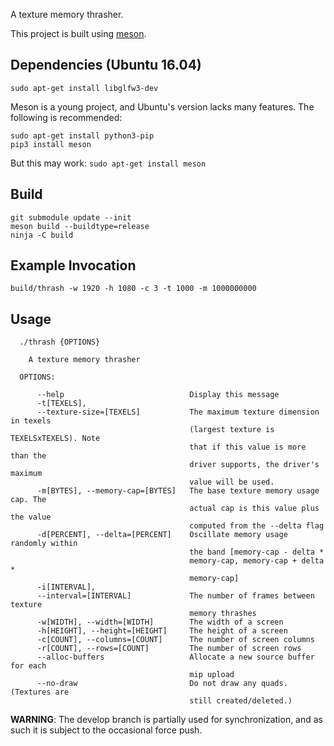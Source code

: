 A texture memory thrasher.

This project is built using [meson](http://mesonbuild.com).

Dependencies (Ubuntu 16.04)
-
```
sudo apt-get install libglfw3-dev
```

Meson is a young project, and Ubuntu's version lacks many features. The
following is recommended:
```
sudo apt-get install python3-pip
pip3 install meson
```

But this may work: `sudo apt-get install meson`

Build
-
```
git submodule update --init
meson build --buildtype=release
ninja -C build
```

Example Invocation
-
```
build/thrash -w 1920 -h 1080 -c 3 -t 1000 -m 1000000000
```

Usage
-

```
  ./thrash {OPTIONS}

    A texture memory thrasher

  OPTIONS:

      --help                            Display this message
      -t[TEXELS],
      --texture-size=[TEXELS]           The maximum texture dimension in texels
                                        (largest texture is TEXELSxTEXELS). Note
                                        that if this value is more than the
                                        driver supports, the driver's maximum
                                        value will be used.
      -m[BYTES], --memory-cap=[BYTES]   The base texture memory usage cap. The
                                        actual cap is this value plus the value
                                        computed from the --delta flag
      -d[PERCENT], --delta=[PERCENT]    Oscillate memory usage randomly within
                                        the band [memory-cap - delta *
                                        memory-cap, memory-cap + delta *
                                        memory-cap]
      -i[INTERVAL],
      --interval=[INTERVAL]             The number of frames between texture
                                        memory thrashes
      -w[WIDTH], --width=[WIDTH]        The width of a screen
      -h[HEIGHT], --height=[HEIGHT]     The height of a screen
      -c[COUNT], --columns=[COUNT]      The number of screen columns
      -r[COUNT], --rows=[COUNT]         The number of screen rows
      --alloc-buffers                   Allocate a new source buffer for each
                                        mip upload
      --no-draw                         Do not draw any quads. (Textures are
                                        still created/deleted.)
```

**WARNING**: The develop branch is partially used for synchronization, and as
such it is subject to the occasional force push.
